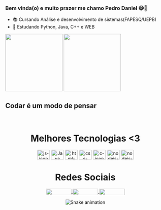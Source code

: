 ### Bem vinda(o) e muito prazer me chamo Pedro Daniel 😄🤝
 
 - 📚 Cursando Análise e desenvolvimento de sistemas(FAPESQ/UEPB)
 - 🌱 Estudando Python, Java, C++ e WEB
 

 
 
 <div >
   <img height="180em" src="https://github-readme-stats.vercel.app/api?username=PedroDanieldev&show_icons=true&theme=great-gatsby&include_all_commits=true&count_private=true"/>
   <img height="180em" src="https://github-readme-stats.vercel.app/api/top-langs/?username=PedroDanieldev&layout=compact&langs_count=16&theme=great-gatsby"/>
 </div>
 
 ## Codar é um modo de pensar
 
 
 <div  align="center"> 
   <div style="display: inline_block"><br>
     <h1 align="center">Melhores Tecnologias <3</h1>
     <img align="center" height="30" width="40" alt="js-icon"  src="https://raw.githubusercontent.com/devicons/devicon/master/icons/javascript/javascript-plain.svg">
     <img align="center" height="30" width="40" alt="Java" src="https://raw.githubusercontent.com/devicons/devicon/master/icons/java/java-plain.svg">
     <img align="center" height="30" width="40" alt="html-icon" src="https://raw.githubusercontent.com/devicons/devicon/master/icons/html5/html5-original.svg">
     <img align="center" height="30" width="40" alt="css-icon" src="https://raw.githubusercontent.com/devicons/devicon/master/icons/css3/css3-original.svg">
     <img align="center" height="30" width="40" alt="c-icon" src="https://raw.githubusercontent.com/devicons/devicon/master/icons/c/c-original.svg">
     <img align="center" height="30" width="40" alt="nodejs-icon" src="https://raw.githubusercontent.com/devicons/devicon/master/icons/nodejs/nodejs-original.svg">
     <img align="center" height="30" width="40" alt="nodejs-icon" src="https://raw.githubusercontent.com/jmnote/z-icons/master/svg/cpp.svg">
    </div>
     
   <div>
   <h1 align="center">Redes Sociais</h1>
     <a href = "pedro: pedrodanielfrietas168@gmail.com">
      <img align="center" height="20" width="80" src="https://img.shields.io/badge/Gmail-D14836?style=for-the-badge&logo=gmail&logoColor=white">
     </a>
     <a href = "https://https://www.linkedin.com/in/pedro-daniel-2a225524b/">
       <img align="center" height="20" width="80" src="https://img.shields.io/badge/-LinkedIn-%230077B5?style=for-the-badge&logo=linkedin&logoColor=white">
     </a>
     <a href = "https:https://www.instagram.com/danniell_freitas/">
      <img align="center" height="20" width="80"src="https://img.shields.io/badge/-Instagram-%23E4405F?style=for-the-badge&logo=instagram&logoColor=white">
     </a>
    </div>
   
 
 ![Snake animation](https://github.com/PedroDanieldev/PedroDanieldev/blob/output/github-contribution-grid-snake.svg)